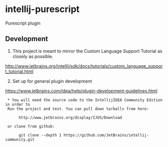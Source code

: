 # intellij-purescript
Purescript plugin

## Development

1. This project is meant to mirror the Custom Language Support Tutorial as closely as possible.

http://www.jetbrains.org/intellij/sdk/docs/tutorials/custom_language_support_tutorial.html

2. Set up for general plugin development

https://www.jetbrains.com/idea/help/plugin-development-guidelines.html

     * You will need the source code to the IntellijIDEA Community Edition in order to 
     Run the project and test. You can pull down tarballs from here:
      
          http://www.jetbrains.org/display/IJOS/Download 
     
     or clone from github:

          git clone --depth 1 https://github.com/JetBrains/intellij-community.git














